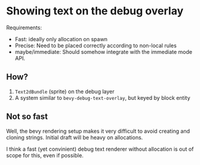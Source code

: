 # Showing text on the debug overlay

Requirements:
* Fast: ideally only allocation on spawn
* Precise: Need to be placed correctly according to non-local rules
* maybe/immediate: Should somehow integrate with the immediate mode API.

## How?

1. `Text2dBundle` (sprite) on the debug layer
2. A system similar to `bevy-debug-text-overlay`, but keyed by block entity

## Not so fast

Well, the bevy rendering setup makes it very difficult to avoid creating
and cloning strings. Initial draft will be heavy on allocations.

I think a fast (yet convinient) debug text renderer without allocation is out
of scope for this, even if possible.
